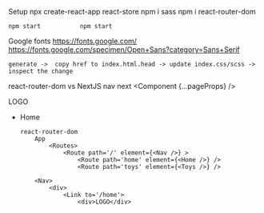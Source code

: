 Setup
    npx create-react-app react-store
        npm i sass      npm i react-router-dom

    npm start           npm start

Google fonts
    https://fonts.google.com/       https://fonts.google.com/specimen/Open+Sans?category=Sans+Serif

    generate ->  copy href to index.html.head -> update index.css/scss ->  inspect the change

react-router-dom  vs NextJS nav
    next
        <Layout>
            <Component {...pageProps} />
        <MainNav>
            <div>
                <Link href='/'>LOGO</Link>
                <ul>
                    <li>
                        <Link href='/'>Home</Link>

    react-router-dom
        App
            <Routes>
                <Route path='/' element={<Nav />} >
                    <Route path='home' element={<Home />} />
                    <Route path='toys' element={<Toys />} />
    
        <Nav>
            <div>
                <Link to='/home'>
                    <div>LOGO</div>




